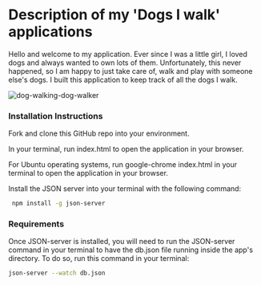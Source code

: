 # Description of my 'Dogs I walk' applications

Hello and welcome to my application. Ever since I was a little girl, I loved dogs and always wanted to own lots of them. Unfortunately, this never happened, so I am happy to just take care of, walk and play with someone else's dogs. I built this application to keep track of all the dogs I walk.

![dog-walking-dog-walker](https://user-images.githubusercontent.com/119091146/222929416-49f1b3e2-520d-4b32-987e-515c843a5dda.gif)

### Installation Instructions

Fork and clone this GitHub repo into your environment.

In your terminal, run index.html to open the application in your browser.

For Ubuntu operating systems, run google-chrome index.html in your terminal to open the application in your browser.

Install the JSON server into your terminal with the following command:

```bash
 npm install -g json-server
  ```
### Requirements

Once JSON-server is installed, you will need to run the JSON-server command in your terminal to have the db.json file running inside the app's directory. To do so, run this command in your terminal:

```bash
json-server --watch db.json
```
